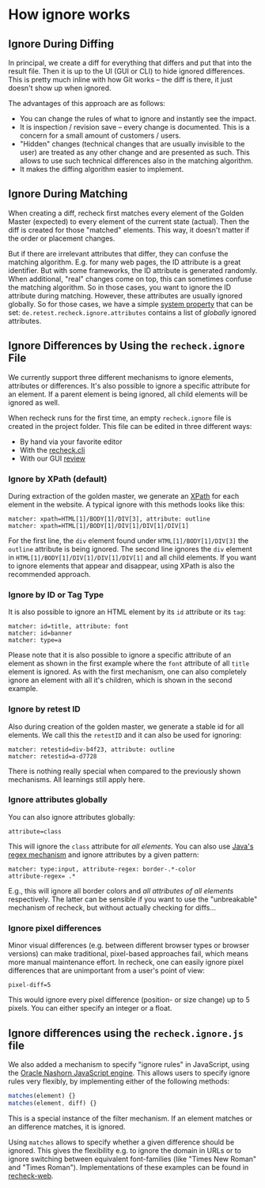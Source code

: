 # How ignore works

## Ignore During Diffing

In principal, we create a diff for everything that differs and put that into the result file. Then it is up to the UI (GUI or CLI) to hide ignored differences. This is pretty much inline with how Git works – the diff is there, it just doesn't show up when ignored.

The advantages of this approach are as follows:

- You can change the rules of what to ignore and instantly see the impact.
- It is inspection / revision save – every change is documented. This is a concern for a small amount of customers / users.
- "Hidden" changes (technical changes that are usually invisible to the user) are treated as any other change and are presented as such. This allows to use such technical differences also in the matching algorithm.
- It makes the diffing algorithm easier to implement.

## Ignore During Matching

When creating a diff, recheck first matches every element of the Golden Master (expected) to every element of the current state (actual). Then the diff is created for those "matched" elements. This way, it doesn't matter if the order or placement changes.

But if there are irrelevant attributes that differ, they can confuse the matching algorithm. E.g. for many web pages, the ID attribute is a great identifier. But with some frameworks, the ID attribute is generated randomly.  When additional, "real" changes come on top, this can sometimes confuse the matching algorithm. So in those cases, you want to ignore the ID attribute during matching. However, these attributes are usually ignored globally. So for those cases, we have a simple [system property](https://docs.oracle.com/javase/tutorial/essential/environment/sysprop.html) that can be set: `de.retest.recheck.ignore.attributes` contains a list of _globally_ ignored attributes.

## Ignore Differences by Using the `recheck.ignore` File

We currently support three different mechanisms to ignore elements, attributes or differences. It's also possible to ignore a specific attribute for an element. If a parent element is being ignored, all child elements will be ignored as well.

When recheck runs for the first time, an empty `recheck.ignore` file is created in the project folder. This file can be edited in three different ways:

* By hand via your favorite editor
* With the [recheck.cli](https://github.com/retest/recheck.cli)
* With our GUI [review](https://retest.de/review/)

### Ignore by XPath (default)

During extraction of the golden master, we generate an [XPath](https://en.wikipedia.org/wiki/XPath) for each element in the website. A typical ignore with this methods looks like this:

```text
matcher: xpath=HTML[1]/BODY[1]/DIV[3], attribute: outline
matcher: xpath=HTML[1]/BODY[1]/DIV[1]/DIV[1]/DIV[1]
```

For the first line, the `div` element found under `HTML[1]/BODY[1]/DIV[3]` the `outline` attribute is being ignored. The second line ignores the `div` element in `HTML[1]/BODY[1]/DIV[1]/DIV[1]/DIV[1]` and all child elements. If you want to ignore elements that appear and disappear, using XPath is also the recommended approach.

### Ignore by ID or Tag Type

It is also possible to ignore an HTML element by its `id` attribute or its `tag`:

```text
matcher: id=title, attribute: font
matcher: id=banner
matcher: type=a
```

Please note that it is also possible to ignore a specific attribute of an element as shown in the first example where the `font` attribute of all `title` element is ignored. As with the first mechanism, one can also completely ignore an element with all it's children, which is shown in the second example.

### Ignore by retest ID

Also during creation of the golden master, we generate a stable id for all elements. We call this the `retestID` and it can also be used for ignoring:

```text
matcher: retestid=div-b4f23, attribute: outline
matcher: retestid=a-d7728
```

There is nothing really special when compared to the previously shown mechanisms. All learnings still apply here.

### Ignore attributes globally

You can also ignore attributes globally:

```text
attribute=class
```

This will ignore the `class` attribute for _all elements_. You can also use [Java's regex mechanism](https://docs.oracle.com/javase/10/docs/api/java/util/regex/Pattern.html) and ignore attributes by a given pattern:

```text
matcher: type:input, attribute-regex: border-.*-color
attribute-regex= .*
```

E.g., this will ignore all border colors and _all attributes of all elements_ respectively. 
The latter can be sensible if you want to use the "unbreakable" mechanism of recheck, but without actually checking for diffs...

### Ignore pixel differences

Minor visual differences (e.g. between different browser types or browser versions) can make traditional, pixel-based approaches fail, which means more manual maintenance effort. In recheck, one can easily ignore pixel differences that are unimportant from a user's point of view:

```text
pixel-diff=5
```

This would ignore every pixel difference (position- or size change) up to 5 pixels. You can either specify an integer or a float.

## Ignore differences using the `recheck.ignore.js` file

We also added a mechanism to specify "ignore rules" in JavaScript, using the [Oracle Nashorn JavaScript engine](https://en.wikipedia.org/wiki/Nashorn_(JavaScript_engine)). This allows users to specify ignore rules very flexibly, by implementing either of the following methods: 

```js
matches(element) {}
matches(element, diff) {}
```

This is a special instance of the filter mechanism. If an element matches or an difference matches, it is ignored.

Using `matches` allows to specify whether a given difference should be ignored. This gives the flexibility e.g. to ignore the domain in URLs or to ignore switching between equivalent font-families (like "Times New Roman" and "Times Roman"). Implementations of these examples can be found in [recheck-web](https://github.com/retest/recheck-web/blob/master/.retest/recheck.ignore.js).
